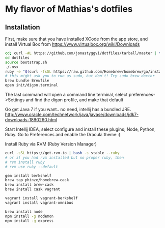 # My flavor of Mathias's dotfiles

## Installation

First, make sure that you have installed XCode from the app store, and install Virtual Box from https://www.virtualbox.org/wiki/Downloads

```bash
cd; curl -#L https://github.com/jonastyggvi/dotfiles/tarball/master | tar -xzv --strip-components 1 --exclude={README.md,bootstrap.sh,LICENSE-MIT.txt}
cd dotfiles
source bootstrap.sh
./.osx
ruby -e "$(curl -fsSL https://raw.github.com/Homebrew/homebrew/go/install)"
# this might ask you to run as sudo, but don't! Try sudo brew doctor
brew bundle Brewfile
open init/digon.terminal
```
The last command will open a command line terminal, select preferences->Settings and find the digon profile, and make that default

Go get Java 7 if you want.. no need, intellij has a bundled JRE.
http://www.oracle.com/technetwork/java/javase/downloads/jdk7-downloads-1880260.html

Start Intellij IDEA, select configure and install these plugins; Node, Python, Ruby. Go to Preferences and enable the Dracula theme :)

Install Ruby via RVM (Ruby Version Manager)
```bash
curl -sSL https://get.rvm.io | bash -s stable --ruby
# or if you had rvm installed but no proper ruby, then 
# rvm install ruby
# rvm use ruby --default

gem install berkshelf
brew tap phinze/homebrew-cask
brew install brew-cask
brew install cask vagrant

vagrant install vagrant-berkshelf
vagrant install vagrant-omnibus

brew install node
npm install -g nodemon
npm install -g express
```

